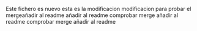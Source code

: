 Este fichero es nuevo
esta es la modificacion
modificacion para probar el mergeañadir al readme
añadir al readme
 comprobar merge añadir al readme
 comprobar merge añadir al readme
